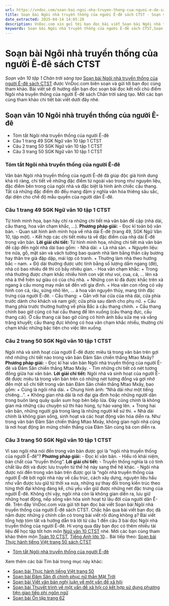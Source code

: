 ```yaml
---
url: https://vndoc.com/soan-bai-ngoi-nha-truyen-thong-cua-nguoi-e-de-sach-ctst-267841
title: Soạn bài Ngôi nhà truyền thống của người Ê-đê sách CTST - Soạn văn 10 tập 1 Chân trời sáng tạo - VnDoc.com
date_extracted: 2025-04-14 14:05:28
description: VnDoc.com xin gửi tới bạn đọc bài viết Soạn bài Ngôi nhà truyền thống của người Ê-đê sách CTST. Mời các bạn cùng tham khảo chi tiết.
keywords: Soạn bài Ngôi nhà truyền thống của người Ê-đê sách CTST,Soạn bài Ngôi nhà truyền thống của người Ê-đê,soạn văn 10 ngôi nhà truyền thống của người ê-đê,soạn văn 10,soạn văn,soạn bài
---
```


# Soạn bài Ngôi nhà truyền thống của người Ê-đê sách CTST
 _Soạn văn 10 tập 1 Chân trời sáng tạo_
[Soạn bài Ngôi nhà truyền thống của người Ê-đê sách CTST](<https://vndoc.com/soan-bai-ngoi-nha-truyen-thong-cua-nguoi-e-de-sach-ctst-267841>) được VnDoc.com biên soạn và gửi tới bạn đọc cùng tham khảo. Bài viết sẽ đi hướng dẫn bạn đọc soạn bài đọc kết nối chủ điểm Ngôi nhà truyền thống của người Ê-đê sách Chân trời sáng tạo. Mời các bạn cùng tham khảo chi tiết bài viết dưới đây nhé.
## Soạn văn 10 Ngôi nhà truyền thống của người Ê-đê
  * Tóm tắt Ngôi nhà truyền thống của người Ê-đê
  * Câu 1 trang 49 SGK Ngữ văn 10 tập 1 CTST
  * Câu 2 trang 50 SGK Ngữ văn 10 tập 1 CTST
  * Câu 3 trang 50 SGK Ngữ văn 10 tập 1 CTST

### Tóm tắt Ngôi nhà truyền thống của người Ê-đê
Văn bản Ngôi nhà truyền thống của người Ê-đê đã giúp độc giả hình dung khá rõ ràng, chi tiết về những đặc điểm từ ngoài vào trong như nguyên liệu, đặc điểm bên trong của ngôi nhà và đặc biệt là hình ảnh chiếc cầu thang. Tất cả những đặc điểm đó đều mang đậm ý nghĩa văn hóa thiêng sâu sắc, đại diện cho chế độ mẫu quyền của người dân Ê-đê.
### Câu 1 trang 49 SGK Ngữ văn 10 tập 1 CTST
Từ hình minh họa, bạn hãy chỉ ra những chi tiết mà văn bản đề cập \(nhà dài, cầu thang, hoa văn chạm khắc, ...\).
**Phương pháp giải:**
\- Đọc kĩ toàn bộ văn bản.
\- Quan sát hình ảnh minh họa về nhà dài Ê-đê \(trang 49, SGK Ngữ Văn 10, tập một\).
\- Kết hợp các chi tiết miêu tả về đặc điểm của nhà dài Ê-đê trong văn bản.
**Lời giải chi tiết:**
Từ hình minh họa, những chi tiết mà văn bản đề cập đến ngôi nhà dài bao gồm:
\- Nhà dài:
\+ Là nhà sàn.
\+ Nguyên liệu: tre nứa, gỗ, mặt sàn và vách tường bao quanh nhà làm bằng thân cây bương hay thân tre già đập dập, mái lợp cỏ tranh.
\+ Thường làm nhà theo hướng bắc – nam.
\+ Độ dài thường được ước tính bằng số lượng dầm ngang \(đê\), nhà có bao nhiêu đê thì có bấy nhiêu gian.
\- Hoa văn chạm khắc:
\+ Trong nhà thường được chạm khắc nhiều hình con vật như voi, cua, cá, ... lên xà nhà à thể hiện sự giàu có của chủ nhà.
\+ Những con kì đà được khắc trên xà ngang à cầu mong may mắn sẽ đến với gia đình.
\+ Hoa văn con rồng có vây hình con cá, râu, sừng nhô lên, ... à hoa văn nguyên thủy, mang tính đặc trưng của người Ê-đê.
\- Cầu thang:
\+ Gắn với hai cửa của nhà dài, cửa phía trước dành cho khách và nam giới; cửa phía sau dành cho phụ nữ.
\+ Cầu thang phía trước thường hướng về phía Bắc à cầu thang chính.
\+ Cầu thang chính bao giờ cũng có hai cầu thang để lên xuống \(cầu thang đực, cầu thang cái\). Ở cầu thang cái bao gờ cũng có hình ảnh bầu sữa mẹ và vầng trăng khuyết; cầu thang đực không có hoa văn chạm khắc nhiều, thường chỉ chạm khắc những bậc tiện cho việc lên xuống.
### Câu 2 trang 50 SGK Ngữ văn 10 tập 1 CTST
Ngôi nhà và sinh hoạt của người Ê-đê được miêu tả trong văn bản trên gợi nhớ những chi tiết nào trong văn bản Đăm Săn chiến thắng Mtao Mxây?
**Phương pháp giải:**
\- Đọc kĩ hai văn bản Ngôi nhà truyền thống của người Ê-đê và Đăm Săn chiến thắng Mtao Mxây.
\- Tìm những chi tiết có nét tương đồng giữa hai văn bản.
**Lời giải chi tiết:**
Ngôi nhà và sinh hoạt của người Ê-đê được miêu tả trong văn bản trên có những nét tương đồng và gợi nhớ đến một số chi tiết trong văn bản Đăm Săn chiến thắng Mtao Mxây, bao gồm:
\+ Cùng là ngôi nhà dài.
\+ Chung hình ảnh: “Nhà dài như một tiếng chiêng...”.
\+ Không gian nhà dài là nơi đại gia đình hoặc những người dân trong buôn làng quây quần sum họp bên bếp lửa. Đây cũng chính là không gian mà những câu chuyện sử thi hào hùng, tự hào vang lên.
\+ Trong hai văn bản, những người già trong làng là những người kể sử thi.
\+ Nhà dài chính là không gian sống, sinh hoạt và các hoạt động văn hóa diễn ra. Như trong văn bản Đăm Săn chiến thắng Mtao Mxây, không gian ngôi nhà cũng là nơi hoạt động ăn mừng chiến thắng của Đăm Săn cùng bà con diễn ra.
### Câu 3 trang 50 SGK Ngữ văn 10 tập 1 CTST
Vì sao ngôi nhà nói đến trong văn bản được gọi là “ngôi nhà truyền thống của người Ê-đê”?
**Phương pháp giải:**
\- Đọc kĩ văn bản.
\- Hiểu rõ khái niệm, bản chất của “truyền thống”.
**Lời giải chi tiết:**
\- Truyền thống nghĩa là có tính chất lâu đời và được lưu truyền từ thế hệ này sang thế hệ khác.
\- Ngôi nhà được nói đến trong văn bản trên được gọi là “ngôi nhà truyền thống của người Ê-đê bởi ngôi nhà này về cấu trúc, cách xây dựng, nguyên liệu hầu như vẫn được lưu giữ từ thời xa xưa, những sự thay đổi trong kiến trúc theo từng thời đại không đáng kể, chủ yếu vẫn giữ được những nét đặc trưng của người Ê-đê. Không chỉ vậy, ngôi nhà còn là không gian diễn ra, lưu giữ những hoạt động, nếp sống văn hóa sinh hoạt từ lâu đời của người dân Ê-đê.
Trên đây VnDoc.com vừa gửi tới bạn đọc bài viết Soạn bài Ngôi nhà truyền thống của người Ê-đê sách CTST. Chắc hẳn qua bài viết bạn đọc đã nắm được những ý chính cần có trong bài viết rồi đúng không ạ? Bài viết tổng hợp tóm tắt và hướng dẫn trả lời từ câu 1 đến câu 3 bài đọc Ngôi nhà truyền thống của người Ê-đê. Hi vọng qua đây bạn đọc có thêm nhiều tài liệu để học tập tốt hơn môn [Ngữ văn 10 CTST](<https://vndoc.com/ngu-van-10-chan-troi-sang-tao-tap1>) nhé. Mời các bạn cùng tham khảo thêm môn [Toán 10 CTST](<https://vndoc.com/toan-10-chan-troi-sang-tao-tap1>), [Tiếng Anh lớp 10](<https://vndoc.com/tieng-anh-10-moi>)...
Bài tiếp theo: [Soạn bài Thực hành tiếng Việt trang 50 sách CTST](<https://vndoc.com/soan-bai-thuc-hanh-tieng-viet-trang-50-sach-ctst-267847>)
  * [Tóm tắt Ngôi nhà truyền thống của người Ê-đê](<https://vndoc.com/tom-tat-ngoi-nha-truyen-thong-cua-nguoi-e-de-275102>)

Xem thêm các bài Tìm bài trong mục này khác:
  * [Soạn bài Thực hành tiếng Việt trang 50](</soan-bai-thuc-hanh-tieng-viet-trang-50-sach-ctst-267847>)
  * [Soạn bài Đăm Săn đi chinh phục nữ thần Mặt Trời](</soan-bai-dam-san-di-chinh-phuc-nu-than-mat-troi-sach-ctst-267857>)
  * [Soạn bài Viết văn bản nghị luận về một vấn đề xã hội](</soan-bai-viet-van-ban-nghi-luan-ve-mot-van-de-xa-hoi-sach-ctst-267859>)
  * [Soạn bài Thuyết trình về một vấn đề xã hội có kết hợp sử dụng phương tiện giao tiếp phi ngôn ngữ](</soan-bai-thuyet-trinh-ve-mot-van-de-xa-hoi-co-ket-hop-su-dung-phuong-tien-giao-tiep-phi-ngon-ngu-sach-ctst-267862>)
  * [Soạn bài Ôn tập trang 62](</soan-bai-on-tap-trang-62-sach-ctst-267865>)

